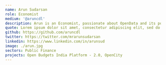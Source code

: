 ```yaml
---
name: Arun Sudarsan
role: Economist
medium: '@aruncdl'
description: Arun is an Economist, passionate about OpenData and its potential to increase state transparency and accountability. He believes in empowering state agencies to make policy decisions based on the best available evidence. Loves teaching. Previously worked at NITI Aayog.
quote: Lorem ipsum dolor sit amet, consectetur adipiscing elit, sed do eiusmod tempor incididunt ut labore et dolore magna aliqua.
github: https://github.com/aruncdl
twitter: https://twitter.com/mrarunsudarsan
linkedin: https://www.linkedin.com/in/arunsud
image: ./arun.jpg
sectors: Public Finance
projects: Open Budgets India Platform - 2.0, OpenCity
---
```

